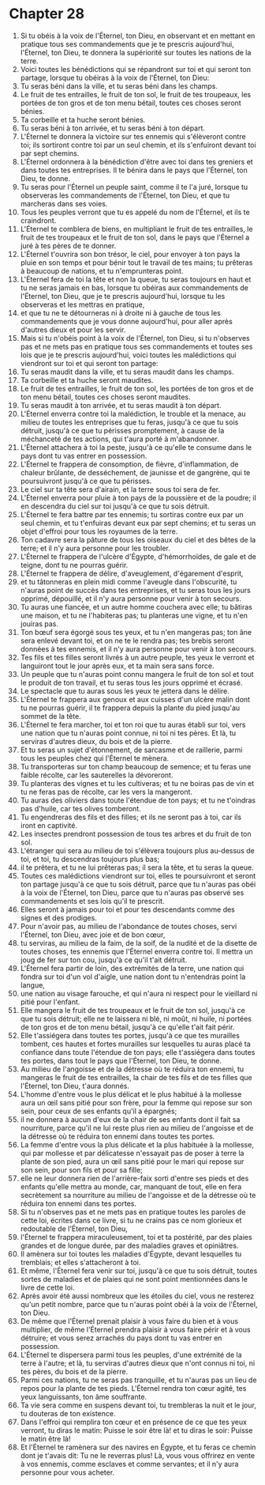# Chapter 28

1. Si tu obéis à la voix de l'Éternel, ton Dieu, en observant et en mettant en pratique tous ses commandements que je te prescris aujourd'hui, l'Éternel, ton Dieu, te donnera la supériorité sur toutes les nations de la terre.
2. Voici toutes les bénédictions qui se répandront sur toi et qui seront ton partage, lorsque tu obéiras à la voix de l'Éternel, ton Dieu:
3. Tu seras béni dans la ville, et tu seras béni dans les champs.
4. Le fruit de tes entrailles, le fruit de ton sol, le fruit de tes troupeaux, les portées de ton gros et de ton menu bétail, toutes ces choses seront bénies.
5. Ta corbeille et ta huche seront bénies.
6. Tu seras béni à ton arrivée, et tu seras béni à ton départ.
7. L'Éternel te donnera la victoire sur tes ennemis qui s'élèveront contre toi; ils sortiront contre toi par un seul chemin, et ils s'enfuiront devant toi par sept chemins.
8. L'Éternel ordonnera à la bénédiction d'être avec toi dans tes greniers et dans toutes tes entreprises. Il te bénira dans le pays que l'Éternel, ton Dieu, te donne.
9. Tu seras pour l'Éternel un peuple saint, comme il te l'a juré, lorsque tu observeras les commandements de l'Éternel, ton Dieu, et que tu marcheras dans ses voies.
10. Tous les peuples verront que tu es appelé du nom de l'Éternel, et ils te craindront.
11. L'Éternel te comblera de biens, en multipliant le fruit de tes entrailles, le fruit de tes troupeaux et le fruit de ton sol, dans le pays que l'Éternel a juré à tes pères de te donner.
12. L'Éternel t'ouvrira son bon trésor, le ciel, pour envoyer à ton pays la pluie en son temps et pour bénir tout le travail de tes mains; tu prêteras à beaucoup de nations, et tu n'emprunteras point.
13. L'Éternel fera de toi la tête et non la queue, tu seras toujours en haut et tu ne seras jamais en bas, lorsque tu obéiras aux commandements de l'Éternel, ton Dieu, que je te prescris aujourd'hui, lorsque tu les observeras et les mettras en pratique,
14. et que tu ne te détourneras ni à droite ni à gauche de tous les commandements que je vous donne aujourd'hui, pour aller après d'autres dieux et pour les servir.
15. Mais si tu n'obéis point à la voix de l'Éternel, ton Dieu, si tu n'observes pas et ne mets pas en pratique tous ses commandements et toutes ses lois que je te prescris aujourd'hui, voici toutes les malédictions qui viendront sur toi et qui seront ton partage:
16. Tu seras maudit dans la ville, et tu seras maudit dans les champs.
17. Ta corbeille et ta huche seront maudites.
18. Le fruit de tes entrailles, le fruit de ton sol, les portées de ton gros et de ton menu bétail, toutes ces choses seront maudites.
19. Tu seras maudit à ton arrivée, et tu seras maudit à ton départ.
20. L'Éternel enverra contre toi la malédiction, le trouble et la menace, au milieu de toutes les entreprises que tu feras, jusqu'à ce que tu sois détruit, jusqu'à ce que tu périsses promptement, à cause de la méchanceté de tes actions, qui t'aura porté à m'abandonner.
21. L'Éternel attachera à toi la peste, jusqu'à ce qu'elle te consume dans le pays dont tu vas entrer en possession.
22. L'Éternel te frappera de consomption, de fièvre, d'inflammation, de chaleur brûlante, de desséchement, de jaunisse et de gangrène, qui te poursuivront jusqu'à ce que tu périsses.
23. Le ciel sur ta tête sera d'airain, et la terre sous toi sera de fer.
24. L'Éternel enverra pour pluie à ton pays de la poussière et de la poudre; il en descendra du ciel sur toi jusqu'à ce que tu sois détruit.
25. L'Éternel te fera battre par tes ennemis; tu sortiras contre eux par un seul chemin, et tu t'enfuiras devant eux par sept chemins; et tu seras un objet d'effroi pour tous les royaumes de la terre.
26. Ton cadavre sera la pâture de tous les oiseaux du ciel et des bêtes de la terre; et il n'y aura personne pour les troubler.
27. L'Éternel te frappera de l'ulcère d'Égypte, d'hémorrhoïdes, de gale et de teigne, dont tu ne pourras guérir.
28. L'Éternel te frappera de délire, d'aveuglement, d'égarement d'esprit,
29. et tu tâtonneras en plein midi comme l'aveugle dans l'obscurité, tu n'auras point de succès dans tes entreprises, et tu seras tous les jours opprimé, dépouillé, et il n'y aura personne pour venir à ton secours.
30. Tu auras une fiancée, et un autre homme couchera avec elle; tu bâtiras une maison, et tu ne l'habiteras pas; tu planteras une vigne, et tu n'en jouiras pas.
31. Ton bœuf sera égorgé sous tes yeux, et tu n'en mangeras pas; ton âne sera enlevé devant toi, et on ne te le rendra pas; tes brebis seront données à tes ennemis, et il n'y aura personne pour venir à ton secours.
32. Tes fils et tes filles seront livrés à un autre peuple, tes yeux le verront et languiront tout le jour après eux, et ta main sera sans force.
33. Un peuple que tu n'auras point connu mangera le fruit de ton sol et tout le produit de ton travail, et tu seras tous les jours opprimé et écrasé.
34. Le spectacle que tu auras sous les yeux te jettera dans le délire.
35. L'Éternel te frappera aux genoux et aux cuisses d'un ulcère malin dont tu ne pourras guérir, il te frappera depuis la plante du pied jusqu'au sommet de la tête.
36. L'Éternel te fera marcher, toi et ton roi que tu auras établi sur toi, vers une nation que tu n'auras point connue, ni toi ni tes pères. Et là, tu serviras d'autres dieux, du bois et de la pierre.
37. Et tu seras un sujet d'étonnement, de sarcasme et de raillerie, parmi tous les peuples chez qui l'Éternel te mènera.
38. Tu transporteras sur ton champ beaucoup de semence; et tu feras une faible récolte, car les sauterelles la dévoreront.
39. Tu planteras des vignes et tu les cultiveras; et tu ne boiras pas de vin et tu ne feras pas de récolte, car les vers la mangeront.
40. Tu auras des oliviers dans toute l'étendue de ton pays; et tu ne t'oindras pas d'huile, car tes olives tomberont.
41. Tu engendreras des fils et des filles; et ils ne seront pas à toi, car ils iront en captivité.
42. Les insectes prendront possession de tous tes arbres et du fruit de ton sol.
43. L'étranger qui sera au milieu de toi s'élèvera toujours plus au-dessus de toi, et toi, tu descendras toujours plus bas;
44. il te prêtera, et tu ne lui prêteras pas; il sera la tête, et tu seras la queue.
45. Toutes ces malédictions viendront sur toi, elles te poursuivront et seront ton partage jusqu'à ce que tu sois détruit, parce que tu n'auras pas obéi à la voix de l'Éternel, ton Dieu, parce que tu n'auras pas observé ses commandements et ses lois qu'il te prescrit.
46. Elles seront à jamais pour toi et pour tes descendants comme des signes et des prodiges.
47. Pour n'avoir pas, au milieu de l'abondance de toutes choses, servi l'Éternel, ton Dieu, avec joie et de bon cœur,
48. tu serviras, au milieu de la faim, de la soif, de la nudité et de la disette de toutes choses, tes ennemis que l'Éternel enverra contre toi. Il mettra un joug de fer sur ton cou, jusqu'à ce qu'il t'ait détruit.
49. L'Éternel fera partir de loin, des extrémités de la terre, une nation qui fondra sur toi d'un vol d'aigle, une nation dont tu n'entendras point la langue,
50. une nation au visage farouche, et qui n'aura ni respect pour le vieillard ni pitié pour l'enfant.
51. Elle mangera le fruit de tes troupeaux et le fruit de ton sol, jusqu'à ce que tu sois détruit; elle ne te laissera ni blé, ni moût, ni huile, ni portées de ton gros et de ton menu bétail, jusqu'à ce qu'elle t'ait fait périr.
52. Elle t'assiégera dans toutes tes portes, jusqu'à ce que tes murailles tombent, ces hautes et fortes murailles sur lesquelles tu auras placé ta confiance dans toute l'étendue de ton pays; elle t'assiégera dans toutes tes portes, dans tout le pays que l'Éternel, ton Dieu, te donne.
53. Au milieu de l'angoisse et de la détresse où te réduira ton ennemi, tu mangeras le fruit de tes entrailles, la chair de tes fils et de tes filles que l'Éternel, ton Dieu, t'aura donnés.
54. L'homme d'entre vous le plus délicat et le plus habitué à la mollesse aura un œil sans pitié pour son frère, pour la femme qui repose sur son sein, pour ceux de ses enfants qu'il a épargnés;
55. il ne donnera à aucun d'eux de la chair de ses enfants dont il fait sa nourriture, parce qu'il ne lui reste plus rien au milieu de l'angoisse et de la détresse où te réduira ton ennemi dans toutes tes portes.
56. La femme d'entre vous la plus délicate et la plus habituée à la mollesse, qui par mollesse et par délicatesse n'essayait pas de poser à terre la plante de son pied, aura un œil sans pitié pour le mari qui repose sur son sein, pour son fils et pour sa fille;
57. elle ne leur donnera rien de l'arrière-faix sorti d'entre ses pieds et des enfants qu'elle mettra au monde, car, manquant de tout, elle en fera secrètement sa nourriture au milieu de l'angoisse et de la détresse où te réduira ton ennemi dans tes portes.
58. Si tu n'observes pas et ne mets pas en pratique toutes les paroles de cette loi, écrites dans ce livre, si tu ne crains pas ce nom glorieux et redoutable de l'Éternel, ton Dieu,
59. l'Éternel te frappera miraculeusement, toi et ta postérité, par des plaies grandes et de longue durée, par des maladies graves et opiniâtres.
60. Il amènera sur toi toutes les maladies d'Égypte, devant lesquelles tu tremblais; et elles s'attacheront à toi.
61. Et même, l'Éternel fera venir sur toi, jusqu'à ce que tu sois détruit, toutes sortes de maladies et de plaies qui ne sont point mentionnées dans le livre de cette loi.
62. Après avoir été aussi nombreux que les étoiles du ciel, vous ne resterez qu'un petit nombre, parce que tu n'auras point obéi à la voix de l'Éternel, ton Dieu.
63. De même que l'Éternel prenait plaisir à vous faire du bien et à vous multiplier, de même l'Éternel prendra plaisir à vous faire périr et à vous détruire; et vous serez arrachés du pays dont tu vas entrer en possession.
64. L'Éternel te dispersera parmi tous les peuples, d'une extrémité de la terre à l'autre; et là, tu serviras d'autres dieux que n'ont connus ni toi, ni tes pères, du bois et de la pierre.
65. Parmi ces nations, tu ne seras pas tranquille, et tu n'auras pas un lieu de repos pour la plante de tes pieds. L'Éternel rendra ton cœur agité, tes yeux languissants, ton âme souffrante.
66. Ta vie sera comme en suspens devant toi, tu trembleras la nuit et le jour, tu douteras de ton existence.
67. Dans l'effroi qui remplira ton cœur et en présence de ce que tes yeux verront, tu diras le matin: Puisse le soir être là! et tu diras le soir: Puisse le matin être là!
68. Et l'Éternel te ramènera sur des navires en Égypte, et tu feras ce chemin dont je t'avais dit: Tu ne le reverras plus! Là, vous vous offrirez en vente à vos ennemis, comme esclaves et comme servantes; et il n'y aura personne pour vous acheter.

